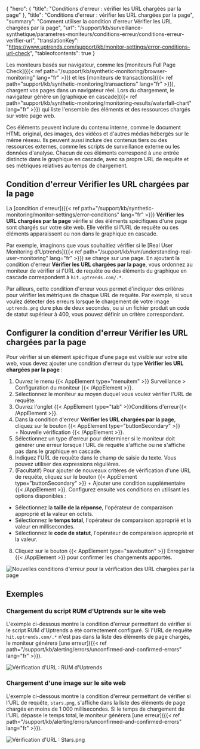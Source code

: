 {
"hero": {
"title": "Conditions d'erreur : vérifier les URL chargées par la page"
},
"title": "Conditions d'erreur : vérifier les URL chargées par la page",
"summary": "Comment utiliser la condition d'erreur Vérifier les URL chargées par la page",
"url": "/support/kb/surveillance-synthetique/parametres-moniteurs/conditions-erreur/conditions-erreur-verifier-url",
"translationKey": "https://www.uptrends.com/support/kb/monitor-settings/error-conditions-url-check",
"tableofcontents": true
}

Les moniteurs basés sur navigateur, comme les [moniteurs Full Page Check]({{< ref path="/support/kb/synthetic-monitoring/browser-monitoring" lang="fr" >}}) et les [moniteurs de transactions]({{< ref path="support/kb/synthetic-monitoring/transactions" lang="fr" >}}), chargent vos pages dans un navigateur réel. Lors du chargement, le navigateur génère un [graphique en cascade]({{< ref path="support/kb/synthetic-monitoring/monitoring-results/waterfall-chart" lang="fr" >}}) qui liste l'ensemble des éléments et des ressources chargés sur votre page web.

Ces éléments peuvent inclure du contenu interne, comme le document HTML original, des images, des vidéos et d'autres médias hébergés sur le même réseau. Ils peuvent aussi inclure des contenus tiers ou des ressources externes, comme les scripts de surveillance externe ou les données d'analyse. Chacun de ces éléments correspond à une entrée distincte dans le graphique en cascade, avec sa propre URL de requête et ses métriques relatives au temps de chargement.

## Condition d'erreur Vérifier les URL chargées par la page

La [condition d'erreur]({{< ref path="/support/kb/synthetic-monitoring/monitor-settings/error-conditions" lang="fr" >}})  **Vérifier les URL chargées par la page** vérifie si des éléments spécifiques d'une page sont chargés sur votre site web. Elle vérifie si l'URL de requête ou ces éléments apparaissent ou non dans le graphique en cascade.

Par exemple, imaginons que vous souhaitiez vérifier si le [Real User Monitoring d'Uptrends]({{< ref path="/support/kb/rum/understanding-real-user-monitoring" lang="fr" >}}) se charge sur une page. En ajoutant la condition d'erreur **Vérifier les URL chargées par la page**, vous ordonnez au moniteur de vérifier si l'URL de requête ou des éléments du graphique en cascade correspondent à `hit.uptrends.com/.*`.

Par ailleurs, cette condition d'erreur vous permet d'indiquer des critères pour vérifier les métriques de chaque URL de requête. Par exemple, si vous voulez détecter des erreurs lorsque le chargement de votre image `uptrends.png` dure plus de deux secondes, ou si un fichier produit un code de statut supérieur à 400, vous pouvez définir un critère correspondant.

## Configurer la condition d'erreur Vérifier les URL chargées par la page

Pour vérifier si un élément spécifique d'une page est visible sur votre site web, vous devez ajouter une condition d'erreur du type **Vérifier les URL chargées par la page** :

1. Ouvrez le menu {{< AppElement type="menuitem" >}} Surveillance > Configuration du moniteur {{< /AppElement >}}.
2. Sélectionnez le moniteur au moyen duquel vous voulez vérifier l'URL de requête.
3. Ouvrez l'onglet {{< AppElement type="tab" >}}Conditions d'erreur{{< /AppElement >}}.
4. Dans la condition d'erreur **Vérifier les URL chargées par la page**, cliquez sur le bouton {{< AppElement type="buttonSecondary" >}} + Nouvelle vérification {{< /AppElement >}}.
5. Sélectionnez un type d'erreur pour déterminer si le moniteur doit générer une erreur lorsque l'URL de requête s'affiche ou ne s'affiche pas dans le graphique en cascade.
6. Indiquez l'URL de requête dans le champ de saisie du texte. Vous pouvez utiliser des expressions régulières.
7. (Facultatif) Pour ajouter de nouveaux critères de vérification d'une URL de requête, cliquez sur le bouton {{< AppElement type="buttonSecondary" >}} \+ Ajouter une condition supplémentaire {{< /AppElement >}}. Configurez ensuite vos conditions en utilisant les options disponibles :

- Sélectionnez la **taille de la réponse**, l'opérateur de comparaison approprié et la valeur en octets.
- Sélectionnez le **temps total**, l'opérateur de comparaison approprié et la valeur en millisecondes.
- Sélectionnez le **code de statut**, l'opérateur de comparaison approprié et la valeur.

8. Cliquez sur le bouton {{< AppElement type="savebutton" >}} Enregistrer {{< /AppElement >}} pour confirmer les changements apportés.

![Nouvelles conditions d'erreur pour la vérification des URL chargées par la page](/img/content/gif-additional-conditions-check-urls-loaded-by-page.gif)

## Exemples

### Chargement du script RUM d'Uptrends sur le site web

L'exemple ci-dessous montre la condition d'erreur permettant de vérifier si le script RUM d'Uptrends a été correctement configuré. Si l'URL de requête `hit.uptrends.com/.*` n'est pas dans la liste des éléments de page chargés, le moniteur générera [une erreur]({{< ref path="/support/kb/alerting/errors/unconfirmed-and-confirmed-errors" lang="fr" >}}).

![Vérification d'URL : RUM d'Uptrends](/img/content/scr-error-conditions-url-check.min.png)

### Chargement d'une image sur le site web

L'exemple ci-dessous montre la condition d'erreur permettant de vérifier si l'URL de requête, `stars.png`, s'affiche dans la liste des éléments de page chargés en moins de 1 000 millisecondes. Si le temps de chargement de l'URL dépasse le temps total, le moniteur générera [une erreur]({{< ref path="/support/kb/alerting/errors/unconfirmed-and-confirmed-errors" lang="fr" >}}).

![Vérification d'URL : Stars.png](/img/content/scr-error-conditions-url-check-image.min.png)